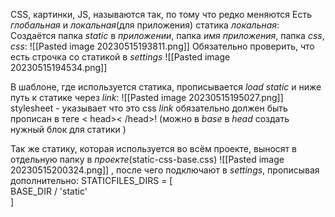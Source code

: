 CSS, картинки, JS, называются так, по тому что редко меняются
Есть _глобальная_ и _локальная_(для приложения) статика
	_локальная_:
	Создаётся папка _static_ в _приложении_, папка _имя приложения_, папка _css_, _css_:
![[Pasted image 20230515193811.png]]
Обязательно проверить, что есть строчка со статикой в _settings_
![[Pasted image 20230515194534.png]]

В шаблоне, где используется статика, прописывается _load static_ и ниже путь к статике через _link_:
![[Pasted image 20230515195027.png]]
stylesheet - указывает что это css
_link_ обязательно должен быть прописан в теге < head>< /head>! (можно в _base_ в _head_ создать нужный блок для статики )

Так же статику, которая используется во всём проекте, выносят в отдельную папку в _проекте_(static-css-base.css)
![[Pasted image 20230515200324.png]]
, после чего подключают в _settings_, прописывая дополнительно:
STATICFILES_DIRS = [  
    BASE_DIR / 'static'  
]
